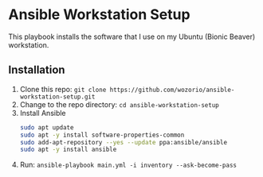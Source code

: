 # Ansible Workstation Setup
This playbook installs the software that I use on my Ubuntu (Bionic Beaver) workstation.

## Installation
1. Clone this repo: `git clone https://github.com/wozorio/ansible-workstation-setup.git`
1. Change to the repo directory: `cd ansible-workstation-setup`
1. Install Ansible
    ```bash
    sudo apt update
    sudo apt -y install software-properties-common
    sudo add-apt-repository --yes --update ppa:ansible/ansible
    sudo apt -y install ansible
    ```
3. Run: `ansible-playbook main.yml -i inventory --ask-become-pass`
